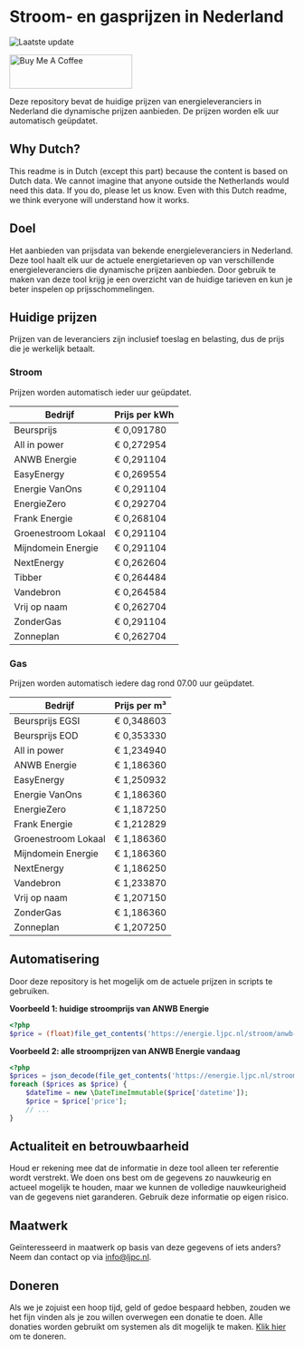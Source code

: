 # Stroom- en gasprijzen in Nederland

![Laatste update](https://img.shields.io/badge/laatste%20update-2024--09--12%2023%3A00%20CET-brightgreen)

<a href="https://www.buymeacoffee.com/Lars-" target="_blank"><img src="https://cdn.buymeacoffee.com/buttons/v2/default-orange.png" alt="Buy Me A Coffee" height="60" style="height: 60px !important;width: 217px !important;" ></a>

Deze repository bevat de huidige prijzen van energieleveranciers in Nederland die dynamische prijzen aanbieden. De prijzen worden elk uur automatisch geüpdatet.

## Why Dutch?

This readme is in Dutch (except this part) because the content is based on Dutch data. We cannot imagine that anyone outside the Netherlands would need this data. If you do, please let us know. Even with this Dutch readme, we think
everyone will understand how it works.

## Doel

Het aanbieden van prijsdata van bekende energieleveranciers in Nederland. Deze tool haalt elk uur de actuele energietarieven op van verschillende energieleveranciers die dynamische prijzen aanbieden. Door gebruik te maken van deze tool
krijg je een overzicht van de huidige tarieven en kun je beter inspelen op prijsschommelingen.

## Huidige prijzen

Prijzen van de leveranciers zijn inclusief toeslag en belasting, dus de prijs die je werkelijk betaalt.

### Stroom

Prijzen worden automatisch ieder uur geüpdatet.

 Bedrijf | Prijs per kWh 
---------|---------------
Beursprijs | € 0,091780
All in power | € 0,272954
ANWB Energie | € 0,291104
EasyEnergy | € 0,269554
Energie VanOns | € 0,291104
EnergieZero | € 0,292704
Frank Energie | € 0,268104
Groenestroom Lokaal | € 0,291104
Mijndomein Energie | € 0,291104
NextEnergy | € 0,262604
Tibber | € 0,264484
Vandebron | € 0,264584
Vrij op naam | € 0,262704
ZonderGas | € 0,291104
Zonneplan | € 0,262704


### Gas

Prijzen worden automatisch iedere dag rond 07.00 uur geüpdatet.

 Bedrijf | Prijs per m³ 
---------|--------------
Beursprijs EGSI | € 0,348603
Beursprijs EOD | € 0,353330
All in power | € 1,234940
ANWB Energie | € 1,186360
EasyEnergy | € 1,250932
Energie VanOns | € 1,186360
EnergieZero | € 1,187250
Frank Energie | € 1,212829
Groenestroom Lokaal | € 1,186360
Mijndomein Energie | € 1,186360
NextEnergy | € 1,186250
Vandebron | € 1,233870
Vrij op naam | € 1,207150
ZonderGas | € 1,186360
Zonneplan | € 1,207250


## Automatisering

Door deze repository is het mogelijk om de actuele prijzen in scripts te gebruiken.

**Voorbeeld 1: huidige stroomprijs van ANWB Energie**

```php
<?php
$price = (float)file_get_contents('https://energie.ljpc.nl/stroom/anwb-energie-nu.txt');

```

**Voorbeeld 2: alle stroomprijzen van ANWB Energie vandaag**

```php
<?php
$prices = json_decode(file_get_contents('https://energie.ljpc.nl/stroom/all-in-power-vandaag.json'),true);
foreach ($prices as $price) {
    $dateTime = new \DateTimeImmutable($price['datetime']);
    $price = $price['price'];
    // ...
}
```

## Actualiteit en betrouwbaarheid

Houd er rekening mee dat de informatie in deze tool alleen ter referentie wordt verstrekt. We doen ons best om de gegevens zo nauwkeurig en actueel mogelijk te houden, maar we kunnen de volledige nauwkeurigheid van de gegevens niet
garanderen. Gebruik deze informatie op eigen risico.

## Maatwerk

Geïnteresseerd in maatwerk op basis van deze gegevens of iets anders? Neem dan contact op
via [info@ljpc.nl](mailto:info@ljpc.nl?subject=Energie%20prijzen).

## Doneren

Als we je zojuist een hoop tijd, geld of gedoe bespaard hebben, zouden we het fijn vinden als je zou willen overwegen een
donatie te doen. Alle donaties worden gebruikt om systemen als dit mogelijk te
maken. [Klik hier](https://www.buymeacoffee.com/Lars-) om te doneren.
